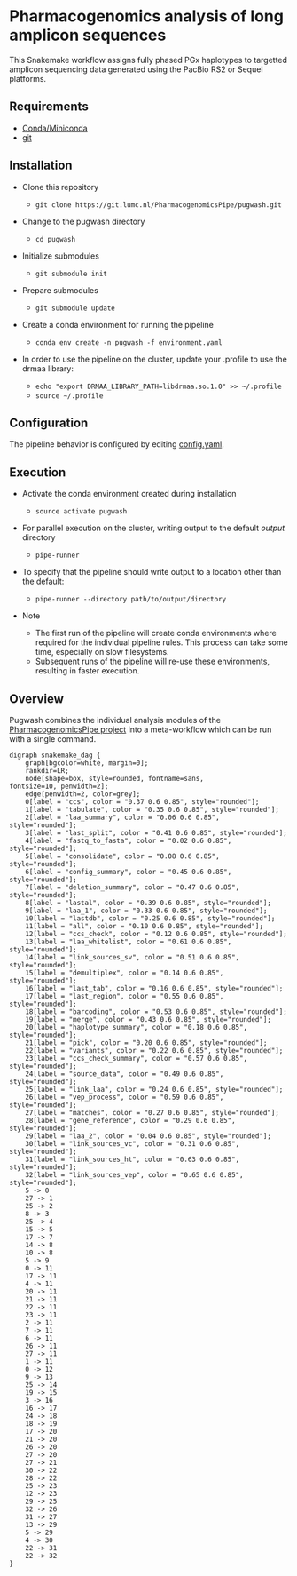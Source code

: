 # Pharmacogenomics analysis of long amplicon sequences
This Snakemake workflow assigns fully phased PGx haplotypes to targetted amplicon sequencing data generated using the 
PacBio RS2 or Sequel platforms.


## Requirements
- [Conda/Miniconda](https://conda.io/miniconda.html)
- [git](https://git-scm.com/)


## Installation
- Clone this repository
  - `git clone https://git.lumc.nl/PharmacogenomicsPipe/pugwash.git`

- Change to the pugwash directory
  - `cd pugwash`

- Initialize submodules
  - `git submodule init`

- Prepare submodules
  - `git submodule update`

- Create a conda environment for running the pipeline
  - `conda env create -n pugwash -f environment.yaml`

- In order to use the pipeline on the cluster, update your .profile to use the drmaa library:
  - `echo "export DRMAA_LIBRARY_PATH=libdrmaa.so.1.0" >> ~/.profile`
  - `source ~/.profile`


## Configuration
The pipeline behavior is configured by editing [config.yaml](config.yaml).  


## Execution
- Activate the conda environment created during installation
  - `source activate pugwash`

- For parallel execution on the cluster, writing output to the default *output* directory
  - `pipe-runner`

- To specify that the pipeline should write output to a location other than the default:
  - `pipe-runner --directory path/to/output/directory`

- Note
  - The first run of the pipeline will create conda environments where required for the individual
    pipeline rules. This process can take some time, especially on slow filesystems.
  - Subsequent runs of the pipeline will re-use these environments, resulting in faster execution.


## Overview
Pugwash combines the individual analysis modules of the [PharmacogenomicsPipe project](https://git.lumc.nl/PharmacogenomicsPipe)
into a meta-workflow which can be run with a single command.

```plantuml
digraph snakemake_dag {
    graph[bgcolor=white, margin=0];
    rankdir=LR;
    node[shape=box, style=rounded, fontname=sans,                 fontsize=10, penwidth=2];
    edge[penwidth=2, color=grey];
	0[label = "ccs", color = "0.37 0.6 0.85", style="rounded"];
	1[label = "tabulate", color = "0.35 0.6 0.85", style="rounded"];
	2[label = "laa_summary", color = "0.06 0.6 0.85", style="rounded"];
	3[label = "last_split", color = "0.41 0.6 0.85", style="rounded"];
	4[label = "fastq_to_fasta", color = "0.02 0.6 0.85", style="rounded"];
	5[label = "consolidate", color = "0.08 0.6 0.85", style="rounded"];
	6[label = "config_summary", color = "0.45 0.6 0.85", style="rounded"];
	7[label = "deletion_summary", color = "0.47 0.6 0.85", style="rounded"];
	8[label = "lastal", color = "0.39 0.6 0.85", style="rounded"];
	9[label = "laa_1", color = "0.33 0.6 0.85", style="rounded"];
	10[label = "lastdb", color = "0.25 0.6 0.85", style="rounded"];
	11[label = "all", color = "0.10 0.6 0.85", style="rounded"];
	12[label = "ccs_check", color = "0.12 0.6 0.85", style="rounded"];
	13[label = "laa_whitelist", color = "0.61 0.6 0.85", style="rounded"];
	14[label = "link_sources_sv", color = "0.51 0.6 0.85", style="rounded"];
	15[label = "demultiplex", color = "0.14 0.6 0.85", style="rounded"];
	16[label = "last_tab", color = "0.16 0.6 0.85", style="rounded"];
	17[label = "last_region", color = "0.55 0.6 0.85", style="rounded"];
	18[label = "barcoding", color = "0.53 0.6 0.85", style="rounded"];
	19[label = "merge", color = "0.43 0.6 0.85", style="rounded"];
	20[label = "haplotype_summary", color = "0.18 0.6 0.85", style="rounded"];
	21[label = "pick", color = "0.20 0.6 0.85", style="rounded"];
	22[label = "variants", color = "0.22 0.6 0.85", style="rounded"];
	23[label = "ccs_check_summary", color = "0.57 0.6 0.85", style="rounded"];
	24[label = "source_data", color = "0.49 0.6 0.85", style="rounded"];
	25[label = "link_laa", color = "0.24 0.6 0.85", style="rounded"];
	26[label = "vep_process", color = "0.59 0.6 0.85", style="rounded"];
	27[label = "matches", color = "0.27 0.6 0.85", style="rounded"];
	28[label = "gene_reference", color = "0.29 0.6 0.85", style="rounded"];
	29[label = "laa_2", color = "0.04 0.6 0.85", style="rounded"];
	30[label = "link_sources_vc", color = "0.31 0.6 0.85", style="rounded"];
	31[label = "link_sources_ht", color = "0.63 0.6 0.85", style="rounded"];
	32[label = "link_sources_vep", color = "0.65 0.6 0.85", style="rounded"];
	5 -> 0
	27 -> 1
	25 -> 2
	8 -> 3
	25 -> 4
	15 -> 5
	17 -> 7
	14 -> 8
	10 -> 8
	5 -> 9
	0 -> 11
	17 -> 11
	4 -> 11
	20 -> 11
	21 -> 11
	22 -> 11
	23 -> 11
	2 -> 11
	7 -> 11
	6 -> 11
	26 -> 11
	27 -> 11
	1 -> 11
	0 -> 12
	9 -> 13
	25 -> 14
	19 -> 15
	3 -> 16
	16 -> 17
	24 -> 18
	18 -> 19
	17 -> 20
	21 -> 20
	26 -> 20
	27 -> 20
	27 -> 21
	30 -> 22
	28 -> 22
	25 -> 23
	12 -> 23
	29 -> 25
	32 -> 26
	31 -> 27
	13 -> 29
	5 -> 29
	4 -> 30
	22 -> 31
	22 -> 32
}
```            
